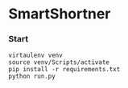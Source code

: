 # SmartShortner

### Start

```
virtaulenv venv
source venv/Scripts/activate
pip install -r requirements.txt
python run.py
```